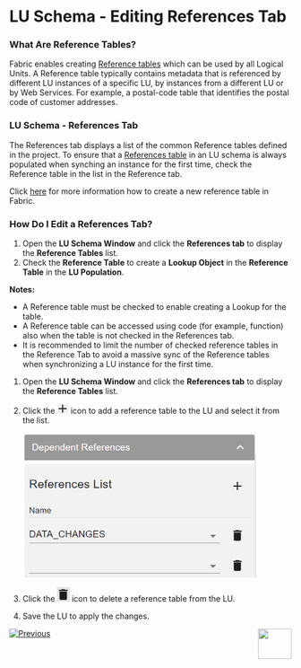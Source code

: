 # LU Schema - Editing References Tab

### What Are Reference Tables?
Fabric enables creating [Reference tables](/articles/22_reference(commonDB)_tables/01_fabric_commonDB_overview.md) which can be used by all Logical Units.
A Reference table typically contains metadata that is referenced by different LU instances of a specific LU, by instances from a different LU or by Web Services. For example, a postal-code table that identifies the postal code of customer addresses. 


### LU Schema - References Tab
The References tab displays a list of the common Reference tables defined in the project. 
To ensure that a [References table](/articles/22_reference(commonDB)_tables/02_reference_table_fabric_studio.md#sync-method) in an LU schema is always populated when synching an instance for the first time, check the Reference table in the list in the Reference tab.

Click [here](/articles/22_reference(commonDB)_tables/02_reference_table_fabric_studio.md) for more information how to create a new reference table in Fabric.

### How Do I Edit a References Tab? 

<studio>

1. Open the **LU Schema Window** and click the **References tab** to display the **Reference Tables** list. 
1. Check the **Reference Table** to create a **Lookup Object** in the **Reference Table** in the **LU Population**.


**Notes:** 
* A Reference table must be checked to enable creating a Lookup  for the table.   
* A Reference table can be accessed using code (for example, function) also when the table is not checked in the References tab. 
* It is recommended to limit the number of checked reference tables in the Reference Tab to avoid a massive sync of the Reference tables when synchronizing a LU instance for the first time.

</studio>

<web>

1. Open the **LU Schema Window** and click the **References tab** to display the **Reference Tables** list. 

2. Click the <img src="images/web/plus.PNG" style="zoom:67%;" /> icon to add a reference table to the LU and select it from the list.

   <img src="images/web/15_references.PNG" style="zoom: 67%;" />

3. Click the <img src="images/web/trash.PNG" style="zoom:67%;" /> icon to delete a reference table from the LU.

4. Save the LU to apply the changes.

 </web>

[![Previous](/articles/images/Previous.png)](/articles/03_logical_units/14_edit%20enrichment%20order.md)[<img align="right" width="60" height="54" src="/articles/images/Next.png">](/articles/03_logical_units/16_LU_schema_group_and_ungroup_tables.md)
